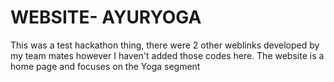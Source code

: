 # WEBSITE- AYURYOGA
This was a test hackathon thing, there were 2 other weblinks developed by my team mates however I haven't added those codes here.
The website is a home page and focuses on the Yoga segment

